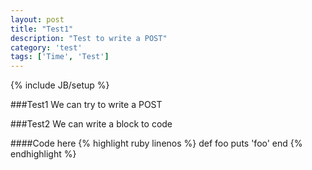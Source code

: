 ```yaml
---
layout: post
title: "Test1"
description: "Test to write a POST"
category: 'test'
tags: ['Time', 'Test']
---
```

{% include JB/setup %}

###Test1
We can try to write a POST

###Test2
We can write a block to code  

####Code here
{% highlight ruby linenos %}
def foo
    puts 'foo'
end
{% endhighlight %}

